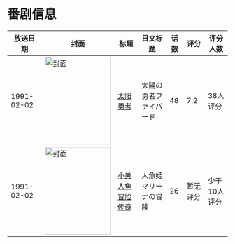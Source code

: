 # 番剧信息

|放送日期|封面|标题|日文标题|话数|评分|评分人数|
|---|---|---|---|---|---|---|
|1991-02-02|<img src="https://lain.bgm.tv/pic/cover/c/d3/20/37246_ByivQ.jpg" alt="封面" style="width:150px;height:200px;object-fit:cover;">|[太阳勇者](https://bangumi.tv/subject/37246)|太陽の勇者ファイバード|48|7.2|38人评分|
|1991-02-02|<img src="https://lain.bgm.tv/pic/cover/c/f3/82/119577_C552a.jpg" alt="封面" style="width:150px;height:200px;object-fit:cover;">|[小美人鱼冒险传奇](https://bangumi.tv/subject/119577)|人魚姫 マリーナの冒険|26|暂无评分|少于10人评分|
